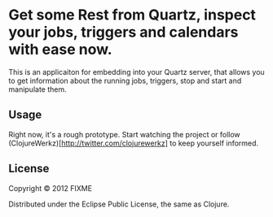 # Get some Rest from Quartz, inspect your jobs, triggers and calendars with ease now.

This is an applicaiton for embedding into your Quartz server, that allows you to get information about
the running jobs, triggers, stop and start and manipulate them.

## Usage

Right now, it's a rough prototype. Start watching the project or follow (ClojureWerkz)[http://twitter.com/clojurewerkz]
to keep yourself informed.

## License

Copyright © 2012 FIXME

Distributed under the Eclipse Public License, the same as Clojure.
